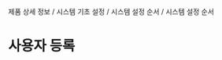 <!--breadcrumb:제품 상세 정보 / 시스템 기초 설정 / 시스템 설정 순서 / 시스템 설정 순서--><span class="md-breadcrumb">제품 상세 정보 / 시스템 기초 설정 / 시스템 설정 순서 / 시스템 설정 순서</span>
# 사용자 등록
